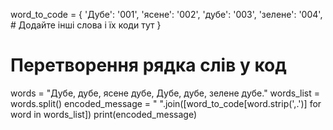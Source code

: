 word_to_code = {
    'Дубе': '001',
    'ясене': '002',
    'дубе': '003',
    'зелене': '004',
    # Додайте інші слова і їх коди тут
}

# Перетворення рядка слів у код
words = "Дубе, дубе, ясене дубе, Дубе, дубе, зелене дубе."
words_list = words.split()
encoded_message = " ".join([word_to_code[word.strip(',.')] for word in words_list])
print(encoded_message)
